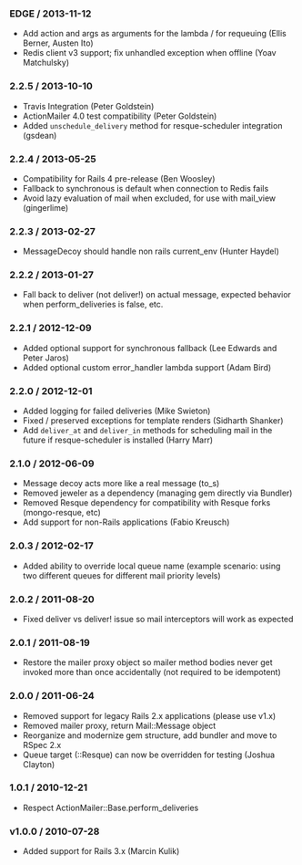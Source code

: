 ### EDGE / 2013-11-12
* Add action and args as arguments for the lambda / for requeuing 
  (Ellis Berner, Austen Ito)
* Redis client v3 support; fix unhandled exception when offline
  (Yoav Matchulsky)

### 2.2.5 / 2013-10-10
* Travis Integration (Peter Goldstein)
* ActionMailer 4.0 test compatibility (Peter Goldstein)
* Added `unschedule_delivery` method for resque-scheduler integration 
  (gsdean)

### 2.2.4 / 2013-05-25
* Compatibility for Rails 4 pre-release (Ben Woosley)
* Fallback to synchronous is default when connection to Redis fails
* Avoid lazy evaluation of mail when excluded, for use with mail_view 
  (gingerlime)

### 2.2.3 / 2013-02-27
* MessageDecoy should handle non rails current_env (Hunter Haydel)

### 2.2.2 / 2013-01-27
* Fall back to deliver (not deliver!) on actual message, expected
  behavior when perform_deliveries is false, etc.

### 2.2.1 / 2012-12-09
* Added optional support for synchronous fallback (Lee Edwards and
  Peter Jaros)
* Added optional custom error_handler lambda support (Adam Bird)

### 2.2.0 / 2012-12-01
* Added logging for failed deliveries (Mike Swieton)
* Fixed / preserved exceptions for template renders (Sidharth Shanker)
* Add `deliver_at` and `deliver_in` methods for scheduling mail in the
  future if resque-scheduler is installed (Harry Marr)

### 2.1.0 / 2012-06-09

* Message decoy acts more like a real message (to\_s)
* Removed jeweler as a dependency (managing gem directly via Bundler)
* Removed Resque dependency for compatibility with Resque forks
  (mongo-resque, etc)
* Add support for non-Rails applications (Fabio Kreusch)

### 2.0.3 / 2012-02-17

* Added ability to override local queue name (example scenario: using
  two different queues for different mail priority levels)

### 2.0.2 / 2011-08-20

* Fixed deliver vs deliver! issue so mail interceptors will work as
  expected

### 2.0.1 / 2011-08-19

* Restore the mailer proxy object so mailer method bodies never get
  invoked more than once accidentally (not required to be idempotent)

### 2.0.0 / 2011-06-24

* Removed support for legacy Rails 2.x applications (please use v1.x)
* Removed mailer proxy, return Mail::Message object
* Reorganize and modernize gem structure, add bundler and move to RSpec 2.x
* Queue target (::Resque) can now be overridden for testing (Joshua
  Clayton)

### 1.0.1 / 2010-12-21

* Respect ActionMailer::Base.perform\_deliveries

### v1.0.0 / 2010-07-28

* Added support for Rails 3.x (Marcin Kulik)
